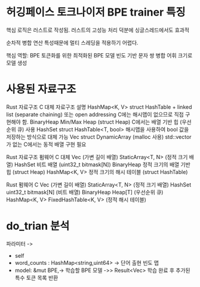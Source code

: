# 허깅페이스 토크나이저 BPE trainer 특징

핵심 로직은 러스트로 작성됨. 러스트의 고성능 처리 덕분에 싱글스레드에서도 효과적

순차적  병합 연산 특성때문에 멀티 스레딩을 적용하기 어렵다.

핵심 역할:
BPE 토큰화를 위한 최적화된 BPE 모델
빈도 기반 문자 쌍 병합
어휘 크기로 모델 생성

# 사용된 자료구조

Rust 자료구조    C 대체 자료구조    	                                                     설명
HashMap<K, V>	struct HashTable + linked list (separate chaining) 또는 open addressing	    C에는 해시맵이 없으므로 직접 구현해야 함.
BinaryHeap<T>	Min/Max Heap (struct Heap)	                                                C에서는 배열 기반 힙 (우선순위 큐) 사용
HashSet<T>	    struct HashTable<T, bool>	                                                해시맵을 사용하여 bool 값을 저장하는 방식으로 대체 가능
Vec<T>	        struct DynamicArray<T> (malloc 사용)	                                    std::vector<T>가 없는 C에서는 동적 배열 구현 필요

Rust 자료구조	            펌웨어 C 대체
Vec<T> (가변 길이 배열)	     StaticArray<T, N> (정적 크기 배열)
HashSet<T>	                비트 배열 (uint32_t bitmask[N])
BinaryHeap<T>	            정적 크기의 배열 기반 힙 (struct Heap)
HashMap<K, V>	            정적 크기의 해시 테이블 (struct HashTable)

Rust	펌웨어 C
Vec<T> (가변 길이 배열)	        StaticArray<T, N> (정적 크기 배열)
HashSet<T>	                    uint32_t bitmask[N] (비트 배열)
BinaryHeap<T>	                Heap[T] (우선순위 큐)
HashMap<K, V>	                FixedHashTable<K, V> (정적 해시 테이블)

# do_trian 분석

파라미터 ->
- self
- word_counts : HashMap<string,uint64> -> 단어 출현 빈도 맵
- model: &mut BPE,-> 학습할 BPE 모델
->> Result<Vec<AddedToken>>   학습 완료 후 추가된 특수 토큰 목록 반환